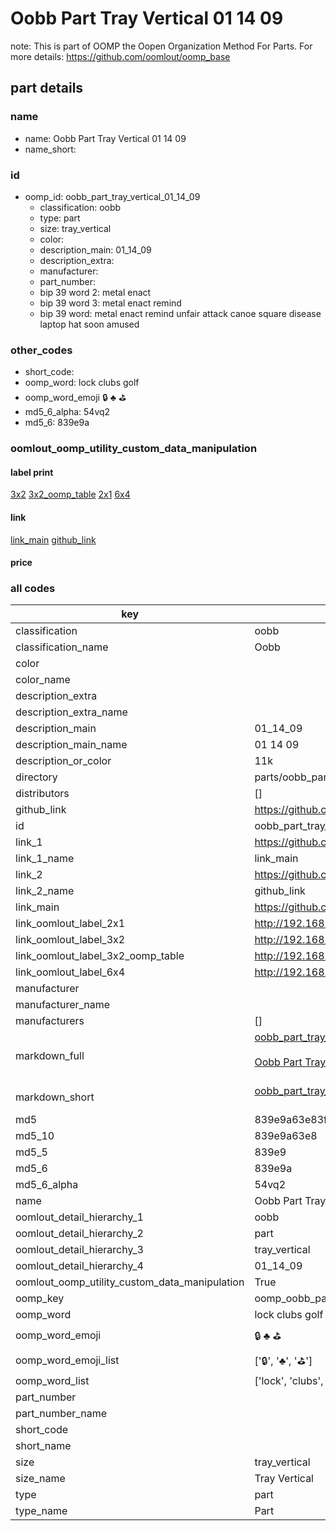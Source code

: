 # Oobb Part Tray Vertical 01 14 09  

note: This is part of OOMP the Oopen Organization Method For Parts. For more details: https://github.com/oomlout/oomp_base

##  part details





### name
* name: Oobb Part Tray Vertical 01 14 09
* name_short: 
### id
* oomp_id: oobb_part_tray_vertical_01_14_09
  * classification: oobb
  * type: part
  * size: tray_vertical
  * color: 
  * description_main: 01_14_09
  * description_extra: 
  * manufacturer: 
  * part_number: 
  * bip 39 word 2: metal enact
  * bip 39 word 3: metal enact remind
  * bip 39 word: metal enact remind unfair attack canoe square disease laptop hat soon amused

### other_codes
* short_code: 
* oomp_word: lock clubs golf
* oomp_word_emoji :lock: :clubs: :golf:
* md5_6_alpha: 54vq2
* md5_6: 839e9a






### oomlout_oomp_utility_custom_data_manipulation
#### label print
[3x2](http://192.168.1.245:1112/?label=oomp%2054vq2)
[3x2_oomp_table](http://192.168.1.107:1112/?label=oomp%2054vq2)
[2x1](http://192.168.1.242:1112/?label=oomp%2054vq2)
[6x4](http://192.168.1.55:1112/?label=oomp%2054vq2)    

#### link

[link_main](https://github.com/oomlout/oomlout_oomp_current_version_messy/tree/main/parts/oobb_part_tray_vertical_01_14_09) [github_link](https://github.com/oomlout/oomlout_oomp_part_src/tree/main/parts/oobb_part_tray_vertical_01_14_09)                             

#### price







### all codes 
| key | value |  
| --- | --- |  
| classification | oobb |  
| classification_name | Oobb |  
| color |  |  
| color_name |  |  
| description_extra |  |  
| description_extra_name |  |  
| description_main | 01_14_09 |  
| description_main_name | 01 14 09 |  
| description_or_color | 11k |  
| directory | parts/oobb_part_tray_vertical_01_14_09 |  
| distributors | [] |  
| github_link | https://github.com/oomlout/oomlout_oomp_part_src/tree/main/parts/oobb_part_tray_vertical_01_14_09 |  
| id | oobb_part_tray_vertical_01_14_09 |  
| link_1 | https://github.com/oomlout/oomlout_oomp_current_version_messy/tree/main/parts/oobb_part_tray_vertical_01_14_09 |  
| link_1_name | link_main |  
| link_2 | https://github.com/oomlout/oomlout_oomp_part_src/tree/main/parts/oobb_part_tray_vertical_01_14_09 |  
| link_2_name | github_link |  
| link_main | https://github.com/oomlout/oomlout_oomp_current_version_messy/tree/main/parts/oobb_part_tray_vertical_01_14_09 |  
| link_oomlout_label_2x1 | http://192.168.1.242:1112/?label=oomp%2054vq2 |  
| link_oomlout_label_3x2 | http://192.168.1.245:1112/?label=oomp%2054vq2 |  
| link_oomlout_label_3x2_oomp_table | http://192.168.1.107:1112/?label=oomp%2054vq2 |  
| link_oomlout_label_6x4 | http://192.168.1.55:1112/?label=oomp%2054vq2 |  
| manufacturer |  |  
| manufacturer_name |  |  
| manufacturers | [] |  
| markdown_full | [oobb_part_tray_vertical_01_14_09](https://github.com/oomlout/oomlout_oomp_current_version_messy/tree/main/parts/oobb_part_tray_vertical_01_14_09)<br>[](https://github.com/oomlout/oomlout_oomp_current_version_messy/tree/main/parts/oobb_part_tray_vertical_01_14_09)<br>[Oobb Part Tray Vertical 01 14 09](https://github.com/oomlout/oomlout_oomp_current_version_messy/tree/main/parts/oobb_part_tray_vertical_01_14_09)<br><br> |  
| markdown_short | [oobb_part_tray_vertical_01_14_09](https://github.com/oomlout/oomlout_oomp_current_version_messy/tree/main/parts/oobb_part_tray_vertical_01_14_09)<br><br> |  
| md5 | 839e9a63e83f1a6c86073ed16b925c60 |  
| md5_10 | 839e9a63e8 |  
| md5_5 | 839e9 |  
| md5_6 | 839e9a |  
| md5_6_alpha | 54vq2 |  
| name | Oobb Part Tray Vertical 01 14 09 |  
| oomlout_detail_hierarchy_1 | oobb |  
| oomlout_detail_hierarchy_2 | part |  
| oomlout_detail_hierarchy_3 | tray_vertical |  
| oomlout_detail_hierarchy_4 | 01_14_09 |  
| oomlout_oomp_utility_custom_data_manipulation | True |  
| oomp_key | oomp_oobb_part_tray_vertical_01_14_09 |  
| oomp_word | lock clubs golf |  
| oomp_word_emoji | :lock: :clubs: :golf: |  
| oomp_word_emoji_list | [':lock:', ':clubs:', ':golf:'] |  
| oomp_word_list | ['lock', 'clubs', 'golf'] |  
| part_number |  |  
| part_number_name |  |  
| short_code |  |  
| short_name |  |  
| size | tray_vertical |  
| size_name | Tray Vertical |  
| type | part |  
| type_name | Part |  
